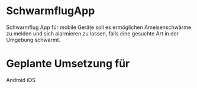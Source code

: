 SchwarmflugApp
==============

Schwarmflug App für mobile Geräte soll es ermöglichen Ameisenschwärme zu melden und sich alarmieren zu lassen, falls eine gesuchte Art in der Umgebung schwärmt.


Geplante Umsetzung für
=====================
Android
iOS
